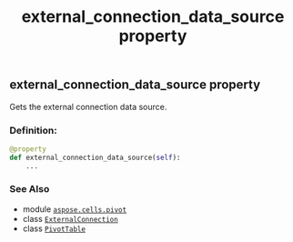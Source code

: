 ﻿---
title: external_connection_data_source property
second_title: Aspose.Cells for Python via .NET API References
description: 
type: docs
weight: 540
url: /aspose.cells.pivot/pivottable/external_connection_data_source/
is_root: false
---

## external_connection_data_source property


Gets the external connection data source.
### Definition:
```python
@property
def external_connection_data_source(self):
    ...
```

### See Also
* module [`aspose.cells.pivot`](../../)
* class [`ExternalConnection`](/cells/python-net/aspose.cells.externalconnections/externalconnection)
* class [`PivotTable`](/cells/python-net/aspose.cells.pivot/pivottable)
